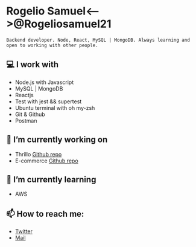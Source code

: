 # Rogelio Samuel<-->@Rogeliosamuel21
```Backend developer. Node, React, MySQL | MongoDB. Always learning and open to working with other people.```

## :computer: I work with
- Node.js with Javascript
- MySQL | MongoDB
- Reactjs
- Test with jest && supertest
- Ubuntu terminal with oh my-zsh
- Git & Github
- Postman

## :dart: I’m currently working on
- Thrillo [Github repo](https://github.com/rogeliosamuel621/Thrillo/tree/develop)
- E-commerce [Github repo](https://github.com/rogeliosamuel621/E-commercep)

## :green_book: I’m currently learning
- AWS

## 📫 How to reach me:
- [Twitter](https://twitter.com/rogeliosamuel21)
- [Mail](https://rogeliosamuel621@gmail.com)
<!--
- 🔭 I’m currently working on ...
- 🌱 I’m currently learning ...
- 👯 I’m looking to collaborate on ...
- 🤔 I’m looking for help with ...
- 💬 Ask me about ...
- 📫 How to reach me: ...
- 😄 Pronouns: ...
- ⚡ Fun fact: ...
-->
